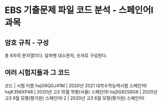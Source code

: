 # EBS 기출문제 파일 코드 분석 - 스페인어Ⅰ 과목
## 암호 규칙 - 구성
총 8자의 문자열이다.
알파벳 대소문자, 숫자로 구성된다.
## 여러 시험지들과 그 코드
코드      	| 시험 이름
hsjO6QGJ41M	| 2020년 2021 대학수학능력시험 스페인어Ⅰ
hsjK356XP48	| 2020년 고3 10월 학평(서울) 스페인어Ⅰ
hsj5G62S6G8	| 2020년 고3 9월 모평(평가원) 스페인어Ⅰ
2	| 2020년 고3 6월 모평(평가원) 스페인어Ⅰ
